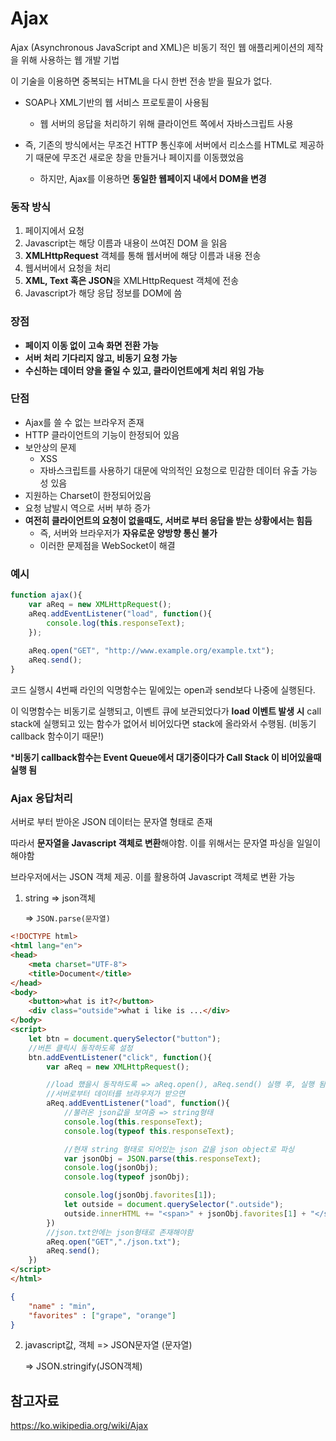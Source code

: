 # Ajax

Ajax (Asynchronous JavaScript and XML)은 비동기 적인 웹 애플리케이션의 제작을 위해 사용하는 웹 개발 기법

이 기술을 이용하면 중복되는 HTML을 다시 한번 전송 받을 필요가 없다.

- SOAP나 XML기반의 웹 서비스 프로토콜이 사용됨
  - 웹 서버의 응답을 처리하기 위해 클라이언트 쪽에서 자바스크립트 사용

- 즉, 기존의 방식에서는 무조건 HTTP 통신후에 서버에서 리소스를 HTML로 제공하기 때문에 무조건 새로운 창을 만들거나 페이지를 이동했었음
  - 하지만, Ajax를 이용하면 **동일한 웹페이지 내에서 DOM을 변경**

### 동작 방식

1. 페이지에서 요청
2. Javascript는 해당 이름과 내용이 쓰여진 DOM 을 읽음
3. **XMLHttpRequest** 객체를 통해 웹서버에 해당 이름과 내용 전송
4. 웹서버에서 요청을 처리
5. **XML, Text 혹은 JSON**을 XMLHttpRequest 객체에 전송
6. Javascript가 해당 응답 정보를 DOM에 씀

### 장점 

- **페이지 이동 없이 고속 화면 전환 가능**
- **서버 처리 기다리지 않고, 비동기 요청 가능**
- **수신하는 데이터 양을 줄일 수 있고, 클라이언트에게 처리 위임 가능**

### 단점

- Ajax를 쓸 수 없는 브라우저 존재
- HTTP 클라이언트의 기능이 한정되어 있음
- 보안상의 문제
  - XSS
  - 자바스크립트를 사용하기 대문에 악의적인 요청으로 민감한 데이터 유출 가능성 있음
- 지원하는 Charset이 한정되어있음
- 요청 남발시 역으로 서버 부하 증가
- **여전히 클라이언트의 요청이 없을때도, 서버로 부터 응답을 받는 상황에서는 힘듬**
  - 즉, 서버와 브라우저가 **자유로운 양방향 통신 불가**
  - 이러한 문제점을 WebSocket이 해결



### 예시

```javascript
function ajax(){
    var aReq = new XMLHttpRequest();
    aReq.addEventListener("load", function(){
        console.log(this.responseText);
    });
    
    aReq.open("GET", "http://www.example.org/example.txt");
    aReq.send();
}
```

코드 실행시 4번째 라인의 익명함수는 밑에있는 open과 send보다 나중에 실행된다.

이 익명함수는 비동기로 실행되고, 이벤트 큐에 보관되었다가 **load 이벤트 발생 시** call stack에 실행되고 있는 함수가 없어서 비어있다면 stack에 올라와서 수행됨. (비동기 callback 함수이기 때문!)

***비동기 callback함수는 Event Queue에서 대기중이다가 Call Stack 이 비어있을때 실행 됨**



### Ajax 응답처리

서버로 부터 받아온 JSON 데이터는 문자열 형태로 존재

따라서 **문자열을 Javascript 객체로 변환**해야함. 이를 위해서는 문자열 파싱을 일일이 해야함

브라우저에서는 JSON 객체 제공. 이를 활용하여 Javascript 객체로 변환 가능

1. string => json객체

   => `JSON.parse(문자열)`

```html
<!DOCTYPE html>
<html lang="en">
<head>
    <meta charset="UTF-8">
    <title>Document</title>
</head>
<body>
    <button>what is it?</button>    
    <div class="outside">what i like is ...</div>
</body>
<script>
    let btn = document.querySelector("button");
    //버튼 클릭시 동작하도록 설정
    btn.addEventListener("click", function(){
        var aReq = new XMLHttpRequest();

        //load 했을시 동작하도록 => aReq.open(), aReq.send() 실행 후, 실행 됨
        //서버로부터 데이터를 브라우저가 받으면
        aReq.addEventListener("load", function(){
            //불러온 json값을 보여줌 => string형태
            console.log(this.responseText);
            console.log(typeof this.responseText);

            //현재 string 형태로 되어있는 json 값을 json object로 파싱
            var jsonObj = JSON.parse(this.responseText);
            console.log(jsonObj);
            console.log(typeof jsonObj);

            console.log(jsonObj.favorites[1]);
            let outside = document.querySelector(".outside");
            outside.innerHTML += "<span>" + jsonObj.favorites[1] + "</span>";
        })
        //json.txt안에는 json형태로 존재해야함
        aReq.open("GET","./json.txt");
        aReq.send();
    })
</script>
</html>
```

```json
{
    "name" : "min",
    "favorites" : ["grape", "orange"]
}
```

2. javascript값, 객체 => JSON문자열 (문자열)

   => JSON.stringify(JSON객체)



## 참고자료

https://ko.wikipedia.org/wiki/Ajax